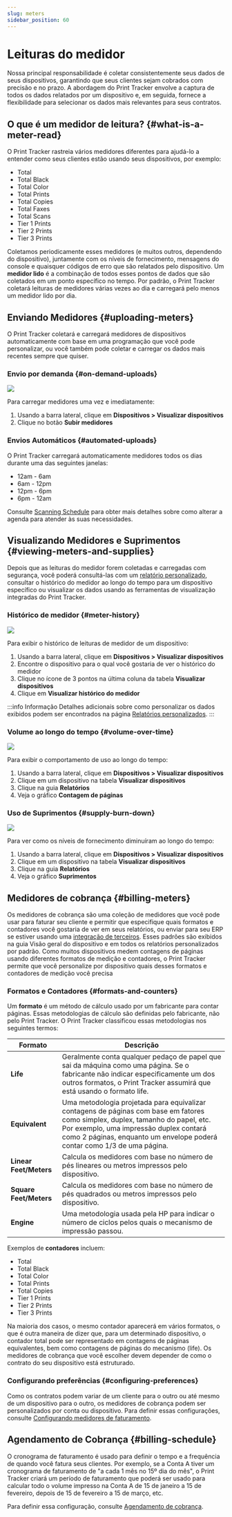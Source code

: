 ```yaml
---
slug: meters
sidebar_position: 60
---
```


# Leituras do medidor
Nossa principal responsabilidade é coletar consistentemente seus dados de seus dispositivos, garantindo que seus clientes sejam cobrados com precisão e no prazo. A abordagem do Print Tracker envolve a captura de todos os dados relatados por um dispositivo e, em seguida, fornece a flexibilidade para selecionar os dados mais relevantes para seus contratos.

## O que é um medidor de leitura? {#what-is-a-meter-read}

O Print Tracker rastreia vários medidores diferentes para ajudá-lo a entender como seus clientes estão usando seus dispositivos, por exemplo:
* Total
* Total Black
* Total Color
* Total Prints
* Total Copies
* Total Faxes
* Total Scans
* Tier 1 Prints
* Tier 2 Prints
* Tier 3 Prints

Coletamos periodicamente esses medidores (e muitos outros, dependendo do dispositivo), juntamente com os níveis de fornecimento, mensagens do console e quaisquer códigos de erro que são relatados pelo dispositivo. Um **medidor lido** é a combinação de todos esses pontos de dados que são coletados em um ponto específico no tempo. Por padrão, o Print Tracker coletará leituras de medidores várias vezes ao dia e carregará pelo menos um medidor lido por dia.

## Enviando Medidores {#uploading-meters}

O Print Tracker coletará e carregará medidores de dispositivos automaticamente com base em uma programação que você pode personalizar, ou você também pode coletar e carregar os dados mais recentes sempre que quiser.

### Envio por demanda {#on-demand-uploads}
![](https://www.cdn.printtrackerpro.com/images/documentation/meters-upload-on-demand.gif)

Para carregar medidores uma vez e imediatamente:
1. Usando a barra lateral, clique em **Dispositivos > Visualizar dispositivos**
2. Clique no botão **Subir medidores**

### Envios Automáticos {#automated-uploads}

O Print Tracker carregará automaticamente medidores todos os dias durante uma das seguintes janelas:
* 12am - 6am
* 6am - 12pm
* 12pm - 6pm
* 6pm - 12am

Consulte [Scanning Schedule](./settings#scanning-schedule) para obter mais detalhes sobre como alterar a agenda para atender às suas necessidades.

## Visualizando Medidores e Suprimentos  {#viewing-meters-and-supplies}

Depois que as leituras do medidor forem coletadas e carregadas com segurança, você poderá consultá-las com um [relatório personalizado](./reports), consultar o histórico do medidor ao longo do tempo para um dispositivo específico ou visualizar os dados usando as ferramentas de visualização integradas do Print Tracker.

[//]: # (### Device Details)

[//]: # ()
[//]: # (To view the key billing meters and supplies for a device:)

[//]: # (1. Using the sidebar, click **Devices > View devices**)

[//]: # (2. Click on a device in the **View devices** table)

[//]: # ()
[//]: # (This will open details for a device. On the **Overview** tab, you can see the key billing meters and any supplies the device reports.)

### Histórico de medidor {#meter-history}
![](https://www.cdn.printtrackerpro.com/images/documentation/meters-view-meter-history.gif)

Para exibir o histórico de leituras de medidor de um dispositivo:
1. Usando a barra lateral, clique em **Dispositivos > Visualizar dispositivos**
2. Encontre o dispositivo para o qual você gostaria de ver o histórico do medidor
3. Clique no ícone de 3 pontos na última coluna da tabela **Visualizar dispositivos**
4. Clique em **Visualizar histórico do medidor**

:::info Informação
Detalhes adicionais sobre como personalizar os dados exibidos podem ser encontrados na página [Relatórios personalizados](./reports).
:::

### Volume ao longo do tempo {#volume-over-time}
![](https://www.cdn.printtrackerpro.com/images/documentation/meters-view-volume.gif)

Para exibir o comportamento de uso ao longo do tempo:
1. Usando a barra lateral, clique em **Dispositivos > Visualizar dispositivos**
2. Clique em um dispositivo na tabela **Visualizar dispositivos**
3. Clique na guia **Relatórios**
4. Veja o gráfico **Contagem de páginas**

### Uso de Suprimentos {#supply-burn-down}
![](https://www.cdn.printtrackerpro.com/images/documentation/meters-view-supply-burndown.gif)

Para ver como os níveis de fornecimento diminuíram ao longo do tempo:
1. Usando a barra lateral, clique em **Dispositivos > Visualizar dispositivos**
2. Clique em um dispositivo na tabela **Visualizar dispositivos**
3. Clique na guia **Relatórios**
4. Veja o gráfico **Suprimentos**

## Medidores de cobrança {#billing-meters}

Os medidores de cobrança são uma coleção de medidores que você pode usar para faturar seu cliente e permitir que especifique quais formatos e contadores você gostaria de ver em seus relatórios, ou enviar para seu ERP se estiver usando uma [integração de terceiros](./integrations). Esses padrões são exibidos na guia Visão geral do dispositivo e em todos os relatórios personalizados por padrão. Como muitos dispositivos medem contagens de páginas usando diferentes formatos de medição e contadores, o Print Tracker permite que você personalize por dispositivo quais desses formatos e contadores de medição você precisa

### Formatos e Contadores {#formats-and-counters}

Um **formato** é um método de cálculo usado por um fabricante para contar páginas. Essas metodologias de cálculo são definidas pelo fabricante, não pelo Print Tracker. O Print Tracker classificou essas metodologias nos seguintes termos:

| Formato                 | Descrição                                                                                                                                                                                                    |
|------------------------|----------------------------------------------------------------------------------------------------------------------------------------------------------------------------------------------------------------|
| **Life**               | Geralmente conta qualquer pedaço de papel que sai da máquina como uma página. Se o fabricante não indicar especificamente um dos outros formatos, o Print Tracker assumirá que está usando o formato life. |
| **Equivalent**         | Uma metodologia projetada para equivalizar contagens de páginas com base em fatores como simplex, duplex, tamanho do papel, etc. Por exemplo, uma impressão duplex contará como 2 páginas, enquanto um envelope poderá contar como 1/3 de uma página.    |
| **Linear Feet/Meters** | Calcula os medidores com base no número de pés lineares ou metros impressos pelo dispositivo.                                                                                                                          |
| **Square Feet/Meters** | Calcula os medidores com base no número de pés quadrados ou metros impressos pelo dispositivo.                                                                                                                          |
| **Engine**             | Uma metodologia usada pela HP para indicar o número de ciclos pelos quais o mecanismo de impressão passou.                                                                                                                   |
Exemplos de **contadores** incluem:
* Total
* Total Black
* Total Color
* Total Prints
* Total Copies
* Tier 1 Prints
* Tier 2 Prints
* Tier 3 Prints

Na maioria dos casos, o mesmo contador aparecerá em vários formatos, o que é outra maneira de dizer que, para um determinado dispositivo, o contador total pode ser representado em contagens de páginas equivalentes, bem como contagens de páginas do mecanismo (life). Os medidores de cobrança que você escolher devem depender de como o contrato do seu dispositivo está estruturado.

### Configurando preferências {#configuring-preferences}
Como os contratos podem variar de um cliente para o outro ou até mesmo de um dispositivo para o outro, os medidores de cobrança podem ser personalizados por conta ou dispositivo. Para definir essas configurações, consulte [Configurando medidores de faturamento](./settings#meters).

## Agendamento de Cobrança {#billing-schedule}
O cronograma de faturamento é usado para definir o tempo e a frequência de quando você fatura seus clientes. Por exemplo, se a Conta A tiver um cronograma de faturamento de "a cada 1 mês no 15º dia do mês", o Print Tracker criará um período de faturamento que poderá ser usado para calcular todo o volume impresso na Conta A de 15 de janeiro a 15 de fevereiro, depois de 15 de fevereiro a 15 de março, etc.

Para definir essa configuração, consulte [Agendamento de cobrança](./settings#schedule).
